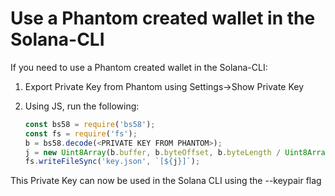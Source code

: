 # Use a Phantom created wallet in the Solana-CLI

If you need to use a Phantom created wallet in the Solana-CLI:

1. Export Private Key from Phantom using Settings->Show Private Key
2.  Using JS, run the following:

    ```javascript
    const bs58 = require('bs58');
    const fs = require('fs');
    b = bs58.decode(<PRIVATE KEY FROM PHANTOM>);
    j = new Uint8Array(b.buffer, b.byteOffset, b.byteLength / Uint8Array.BYTES_PER_ELEMENT);
    fs.writeFileSync('key.json', `[${j}]`);
    ```

This Private Key can now be used in the Solana CLI using the --keypair flag
